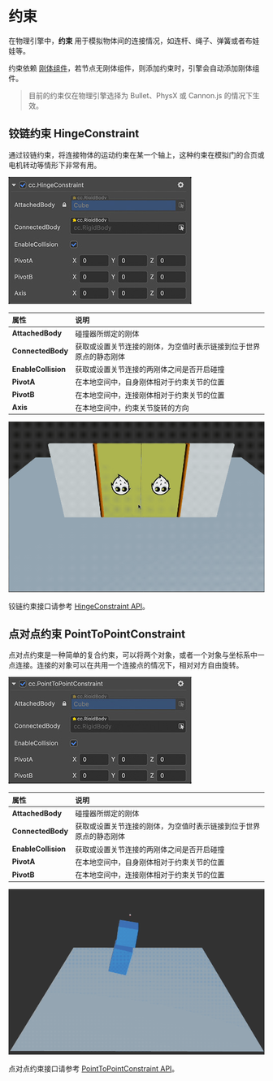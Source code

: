 # 约束

在物理引擎中，**约束** 用于模拟物体间的连接情况，如连杆、绳子、弹簧或者布娃娃等。

约束依赖 [刚体组件](physics-rigidbody.md)，若节点无刚体组件，则添加约束时，引擎会自动添加刚体组件。

>目前的约束仅在物理引擎选择为 Bullet、PhysX 或 Cannon.js 的情况下生效。

## 铰链约束 HingeConstraint

通过铰链约束，将连接物体的运动约束在某一个轴上，这种约束在模拟门的合页或电机转动等情形下非常有用。

![铰链约束](img/hinge-constraint.jpg)

| 属性 | 说明 |
| :---|:--- |
| **AttachedBody** | 碰撞器所绑定的刚体 |
| **ConnectedBody** | 获取或设置关节连接的刚体，为空值时表示链接到位于世界原点的静态刚体 |
| **EnableCollision** | 获取或设置关节连接的两刚体之间是否开启碰撞 |
| **PivotA** | 在本地空间中，自身刚体相对于约束关节的位置 |
| **PivotB** | 在本地空间中，连接刚体相对于约束关节的位置 |
| **Axis** | 在本地空间中，约束关节旋转的方向 |

![physics-hinge](img/physics-hinge.gif)

铰链约束接口请参考 [HingeConstraint API](__APIDOC__/zh/classes/physics.hingeconstraint.html)。

## 点对点约束 PointToPointConstraint

点对点约束是一种简单的复合约束，可以将两个对象，或者一个对象与坐标系中一点连接。连接的对象可以在共用一个连接点的情况下，相对对方自由旋转。

![点对点约束](img/pointtopoint-constraint.jpg)

| 属性 | 说明 |
| :---|:--- |
| **AttachedBody** | 碰撞器所绑定的刚体 |
| **ConnectedBody** | 获取或设置关节连接的刚体，为空值时表示链接到位于世界原点的静态刚体 |
| **EnableCollision** | 获取或设置关节连接的两刚体之间是否开启碰撞 |
| **PivotA** | 在本地空间中，自身刚体相对于约束关节的位置 |
| **PivotB** | 在本地空间中，连接刚体相对于约束关节的位置 |

![physics-p2p](img/physics-p2p.gif)

点对点约束接口请参考 [PointToPointConstraint API](__APIDOC__/zh/classes/physics.pointtopointConstraint.html)。
